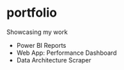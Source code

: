 # portfolio
Showcasing my work

- Power BI Reports
- Web App: Performance Dashboard
- Data Architecture Scraper
